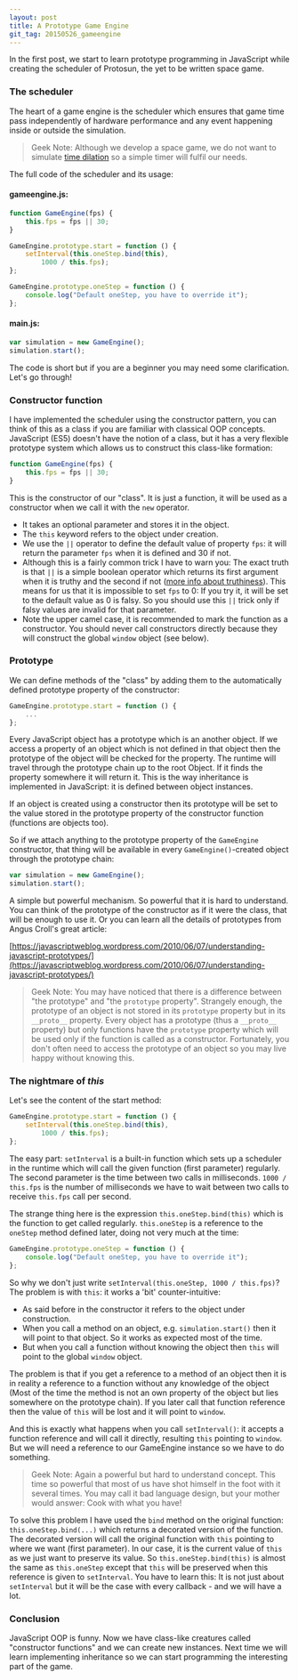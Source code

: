 ```yaml
---
layout: post
title: A Prototype Game Engine
git_tag: 20150526_gameengine
---
```


In the first post, we start to learn prototype programming in JavaScript while creating the scheduler of Protosun, the yet to be written space game.

### The scheduler ###

The heart of a game engine is the scheduler which ensures that game time pass independently of hardware performance and any event happening inside or outside the simulation. 

> Geek Note: Although we develop a space  game, we do not want to simulate [time dilation](http://en.wikipedia.org/wiki/Time_dilation) so a simple timer will fulfil our needs.

The full code of the scheduler and its usage:

#### gameengine.js: ####

```javascript
function GameEngine(fps) {
    this.fps = fps || 30;
}

GameEngine.prototype.start = function () {
    setInterval(this.oneStep.bind(this),
        1000 / this.fps);
};

GameEngine.prototype.oneStep = function () {
    console.log("Default oneStep, you have to override it");
};
```
 
#### main.js: ####

```javascript
var simulation = new GameEngine();
simulation.start();
```

The code is short but if you are a beginner you may need some clarification. Let's go through!

### Constructor function ###

I have implemented the scheduler using the constructor pattern, you can think of this as a class if you are familiar with classical OOP concepts. JavaScript (ES5) doesn't have the notion of a class, but it has a very flexible prototype system which allows us to construct this class-like formation:

```javascript
function GameEngine(fps) {
    this.fps = fps || 30;
}
```

This is the constructor of our "class". It is just a function, it will be used as a constructor when we call it with the `new` operator.

- It takes an optional parameter and stores it in the object.
- The `this` keyword refers to the object under creation.
- We use the `||` operator to define the default value of property `fps`: it will return the parameter `fps` when it is defined and 30 if not.
- Although this is a fairly common trick I have to warn you: The exact truth is that `||` is a simple boolean operator which returns its first argument when it is truthy and the second if not ([more info about truthiness](https://developer.mozilla.org/en-US/docs/Glossary/Truthy)). This means for us that it is impossible to set `fps` to 0: If you try it, it will be set to the default value as 0 is falsy. So you should use this `||` trick only if falsy values are invalid for that parameter.
- Note the upper camel case, it is recommended to mark the function as a constructor. You should never call constructors directly because they will construct the global `window` object (see below).

### Prototype ###

We can define methods of the "class" by adding them to the automatically defined prototype property of the constructor:

```javascript
GameEngine.prototype.start = function () {
    ...
};
```

Every JavaScript object has a prototype which is an another object. If we access a property of an object which is not defined in that object then the prototype of the object will be checked for the property. The runtime will travel through the prototype chain up to the root Object. If it finds the property somewhere it will return it. This is the way inheritance is implemented in JavaScript: it is defined between object instances.

If an object is created using a constructor then its prototype will be set to the value stored in the prototype property of the constructor function (functions are objects too).

So if we attach anything to the prototype property of the `GameEngine` constructor, that thing will be available in every `GameEngine()`-created object through the prototype chain:

```javascript
var simulation = new GameEngine();
simulation.start();
```

A simple but powerful mechanism. So powerful that it is hard to understand. You can think of the prototype of the constructor as if it were the class, that will be enough to use it. Or you can learn all the details of prototypes from Angus Croll's great article: 

[https://javascriptweblog.wordpress.com/2010/06/07/understanding-javascript-prototypes/](https://javascriptweblog.wordpress.com/2010/06/07/understanding-javascript-prototypes/)


> Geek Note: You may have noticed that there is a difference between "the prototype" and "the `prototype` property". Strangely enough, the prototype of an object is not stored in its `prototype` property but in its `__proto__` property. Every object has a prototype (thus a `__proto__` property) but only functions have the `prototype` property which will be used only if the function is called as a constructor. Fortunately, you don't often need to access the prototype of an object so you may live happy without knowing this.

### The nightmare of *this*

Let's see the content of the start method:

```javascript
GameEngine.prototype.start = function () {
    setInterval(this.oneStep.bind(this),
        1000 / this.fps);
};
```

The easy part: `setInterval` is a built-in function which sets up a scheduler in the runtime which will call the given function (first parameter) regularly. The second parameter is the time between two calls in milliseconds. `1000 / this.fps` is the number of milliseconds we have to wait between two calls to receive `this.fps` call per second.

The strange thing here is the expression `this.oneStep.bind(this)` which is the function to get called regularly. `this.oneStep` is a reference to the `oneStep` method defined later, doing not very much at the time: 

```javascript
GameEngine.prototype.oneStep = function () {
    console.log("Default oneStep, you have to override it");
};
```

So why we don't just write `setInterval(this.oneStep, 1000 / this.fps)`? The problem is with `this`: it works a 'bit' counter-intuitive:

- As said before in the constructor it refers to the object under construction.
- When you call a method on an object, e.g. `simulation.start()` then it will point to that object. So it works as expected most of the time.
- But when you call a function without knowing the object then `this` will point to the global `window` object.

The problem is that if you get a reference to a method of an object then it is in reality a reference to a function without any knowledge of the object (Most of the time the method is not an own property of the object but lies somewhere on the prototype chain). If you later call that function reference then the value of `this` will be lost and it will point to `window`.

And this is exactly what happens when you call `setInterval()`: it accepts a function reference and will call it directly, resulting `this` pointing to `window`. But we will need a reference to our GameEngine instance so we have to do something.

> Geek Note: Again a powerful but hard to understand concept. This time so powerful that most of us have shot himself in the foot with it several times. You may call it bad language design, but your mother would answer: Cook with what you have!

To solve this problem I have used the `bind` method on the original function: `this.oneStep.bind(...)` which returns a decorated version of the function. The decorated version will call the original function with `this` pointing to where we want (first parameter). In our case, it is the current value of `this` as we just want to preserve its value. So `this.oneStep.bind(this)` is almost the same as `this.oneStep` except that `this` will be preserved when this reference is given to `setInterval`. You have to learn this: It is not just about `setInterval` but it will be the case with every callback - and we will have a lot.

### Conclusion ###

JavaScript OOP is funny. Now we have class-like creatures called "constructor functions" and we can create new instances. Next time we will learn implementing inheritance so we can start programming the interesting part of the game.
